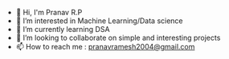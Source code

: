 
- 👋 Hi, I'm Pranav R.P
- 👀 I’m interested in Machine Learning/Data science
- 🌱 I’m currently learning DSA
- 💞️ I’m looking to collaborate on simple and interesting projects                       
- 📫 How to reach me : pranavramesh2004@gmail.com



<!---
pranav-on-github/pranav-on-github is a ✨ special ✨ repository because its `README.md` (this file) appears on your GitHub profile.
You can click the Preview link to take a look at your changes.
--->
